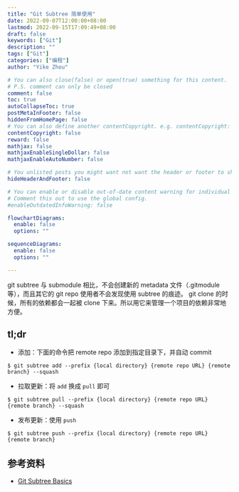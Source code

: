 ```yaml
---
title: "Git Subtree 简单使用"
date: 2022-09-07T12:00:00+08:00
lastmod: 2022-09-15T17:09:49+08:00
draft: false
keywords: ["Git"]
description: ""
tags: ["Git"]
categories: ["编程"]
author: "Yike Zhou"

# You can also close(false) or open(true) something for this content.
# P.S. comment can only be closed
comment: false
toc: true
autoCollapseToc: true
postMetaInFooter: false
hiddenFromHomePage: false
# You can also define another contentCopyright. e.g. contentCopyright: "This is another copyright."
contentCopyright: false
reward: false
mathjax: false
mathjaxEnableSingleDollar: false
mathjaxEnableAutoNumber: false

# You unlisted posts you might want not want the header or footer to show
hideHeaderAndFooter: false

# You can enable or disable out-of-date content warning for individual post.
# Comment this out to use the global config.
#enableOutdatedInfoWarning: false

flowchartDiagrams:
  enable: false
  options: ""

sequenceDiagrams:
  enable: false
  options: ""

---
```


<!--more-->
git subtree 与 submodule 相比，不会创建新的 metadata 文件（.gitmodule 等），而且其它的 git repo 使用者不会发现使用 subtree 的痕迹。
git clone 的时候，所有的依赖都会一起被 clone 下来。所以用它来管理一个项目的依赖非常地方便。

## tl;dr

- 添加：下面的命令把 remote repo 添加到指定目录下，并自动 commit
```shell
$ git subtree add --prefix {local directory} {remote repo URL} {remote branch} --squash
```

- 拉取更新：将 `add` 换成 `pull` 即可
```shell
$ git subtree pull --prefix {local directory} {remote repo URL} {remote branch} --squash
```

- 发布更新：使用 `push`
```shell
$ git subtree push --prefix {local directory} {remote repo URL} {remote branch}
```

## 参考资料

- [Git Subtree Basics](https://gist.github.com/SKempin/b7857a6ff6bddb05717cc17a44091202)